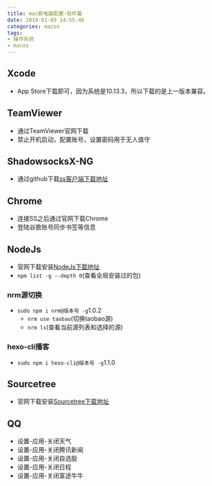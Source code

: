 ```yaml
---
title: mac新电脑配置-软件篇
date: 2019-01-09 14:55:46
categories: macos
tags:
- 操作系统
- macos
---
```


## Xcode
* App Store下载即可，因为系统是10.13.3，所以下载的是上一版本兼容。

## TeamViewer
* 通过TeamViewer官网下载
* 禁止开机启动，配置账号，设置密码用于无人值守

## ShadowsocksX-NG
* 通过github下载[ss客户端下载地址](https://github.com/shadowsocks/ShadowsocksX-NG/releases/)

## Chrome
* 连接SS之后通过官网下载Chrome
* 登陆谷歌账号同步书签等信息

## NodeJs
* 官网下载安装[NodeJs下载地址](https://nodejs.org/en/download/)
* <code>npm list -g --depth 0</code>(查看全局安装过的包)

### nrm源切换
* <code>sudo npm i nrm@版本号 -g</code>1.0.2
    * <code>nrm use taobao</code>(切换taobao源)
    * <code>nrm ls</code>(查看当前源列表和选择的源)

### hexo-cli播客
* <code>sudo npm i hexo-cli@版本号 -g</code>1.1.0

## Sourcetree
* 官网下载安装[Sourcetree下载地址](https://www.sourcetreeapp.com/)

## QQ
* 设置-应用-关闭天气
* 设置-应用-关闭腾讯新闻
* 设置-应用-关闭自选股
* 设置-应用-关闭日程
* 设置-应用-关闭富途牛牛
